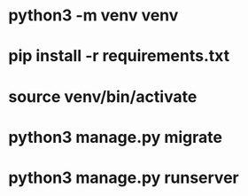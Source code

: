 # python3 -m venv venv
# pip install -r requirements.txt
# source venv/bin/activate
# python3 manage.py migrate
# python3 manage.py runserver

